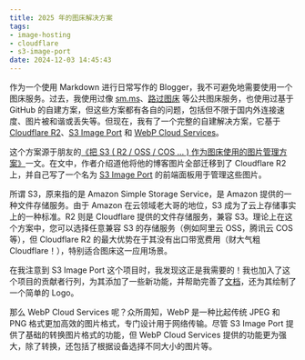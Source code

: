 ```yaml
---
title: 2025 年的图床解决方案
tags:
- image-hosting
- cloudflare
- s3-image-port
date: 2024-12-03 14:45:43
---
```


作为一个使用 Markdown 进行日常写作的 Blogger，我不可避免地需要使用一个图床服务。过去，我使用过像 [sm.ms](https://sm.ms/)、[路过图床](https://imgse.com/) 等公共图床服务，也使用过基于 GitHub 的自建方案，但这些方案都有各自的问题，包括但不限于国内外连接速度、图片被和谐或丢失等。但现在，我有了一个完整的自建解决方案，它基于 [Cloudflare R2](https://www.cloudflare.com/zh-cn/developer-platform/products/r2/)、[S3 Image Port](https://iport.yfi.moe/) 和 [WebP Cloud Services](https://webp.se)。

<!--more-->

这个方案源于朋友的[《把 S3 ( R2 / OSS / COS ... ) 作为图床使用的图片管理方案》](https://yfi.moe/post/manage-website-images)一文。在文中，作者介绍道他将他的博客图片全部迁移到了 Cloudflare R2 上，并自己写了一个名为 [S3 Image Port](https://github.com/yy4382/s3-image-port) 的前端面板用于管理这些图片。

所谓 S3，原来指的是 Amazon Simple Storage Service，是 Amazon 提供的一种文件存储服务。由于 Amazon 在云领域老大哥的地位，S3 成为了云上存储事实上的一种标准。R2 则是 Cloudflare 提供的文件存储服务，兼容 S3。理论上在这个方案中，您可以选择任意兼容 S3 的存储服务（例如阿里云 OSS，腾讯云 COS 等），但 Cloudflare R2 的最大优势在于其没有出口带宽费用（财大气粗 Cloudflare！），特别适合图床这一应用场景。

在我注意到 S3 Image Port 这个项目时，我发现这正是我需要的！我也加入了这个项目的贡献者行列，为其添加了一些新功能，并帮助完善了[文档](https://docs.iport.yfi.moe)，还为其绘制了一个简单的 Logo。

那么 WebP Cloud Services 呢？众所周知，WebP 是一种比起传统 JPEG 和 PNG 格式更加高效的图片格式，专门设计用于网络传输。尽管 S3 Image Port 提供了基础的转换图片格式的功能，但 WebP Cloud Services 提供的功能更为强大，除了转换，还包括了根据设备选择不同大小的图片等。

